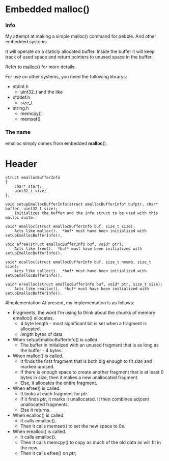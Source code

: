 Embedded malloc()
================
### Info
My attempt at making a simple malloc() command for pebble.  And other embedded systems.

It will operate on a staticly allocated buffer.  Inside the buffer it will keep track of used space and return pointers to unused space in the buffer.

Refer to [malloc()](http://linux.die.net/man/3/malloc) for more details.

For use on other systems, you need the following librarys:
* stdint.h
	* uint32_t and the like
* stddef.h
	* size_t
* string.h
	* memcpy()
	* memset()

### The name
emalloc simply comes from **e**mbedded **malloc**().

# Header
    struct emallocBufferInfo
    {
    	char* start;
    	uint32_t size;
    };

    void setupEmallocBufferInfo(struct emallocBufferInfo* bufptr, char* buffer, uint32_t size);
		Initializes the buffer and the info struct to be used with this malloc suite.

    void* emalloc(struct emallocBufferInfo buf, size_t size);
		Acts like malloc().  *buf* must have been initialized with setupEmallocBufferInfo().

    void efree(struct emallocBufferInfo buf, void* ptr);
		Acts like free().  *buf* must have been initialized with setupEmallocBufferInfo().

    void* ecalloc(struct emallocBufferInfo buf, size_t nmemb, size_t size);
		Acts like calloc().  *buf* must have been initialized with setupEmallocBufferInfo().

    void* erealloc(struct emallocBufferInfo buf, void* ptr, size_t size);
		Acts like realloc().  *buf* must have been initialized with setupEmallocBufferInfo().

#Implementation
At present, my implementation is as follows:
* Fragments, the word I'm using to think about the chunks of memory emalloc() allocates.
	* 4 byte length - most significant bit is set when a fragment is allocated.
	* *length* bytes of data
* When setupEmallocBufferInfo() is called.
	* The buffer in initialized with an unused fragment that is as long as the buffer - 4 bytes.
* When malloc() is called.
	* It finds the first fragment that is both big enough to fit *size* and marked unused.
	* If there is enough space to create another fragment that is at least 0 bytes in size, then it makes a new unallocated fragment.
	* Else, it allocates the entire fragment.
* When efree() is called.
	* It looks at each fragment for *ptr*.
	* If it finds *ptr*, it marks it unallocated.  It then combines adjcent unallocated fragments.
	* Else it returns.
* When ecalloc() is called.
	* It calls emalloc().
	* Then it calls memset() to set the new space to 0s.
* When erealloc() is called.
	* It calls emalloc().
	* Then it calls memcpy() to copy as much of the old data as will fit in the new.
	* Then it calls efree() on *ptr*;
